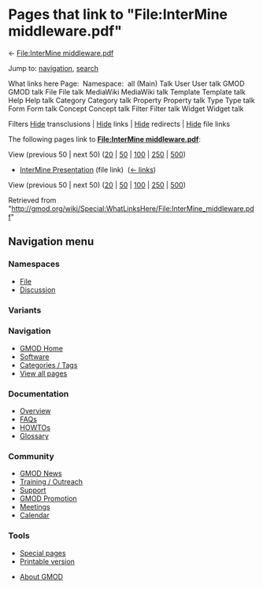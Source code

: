 <div id="mw-page-base" class="noprint">

</div>

<div id="mw-head-base" class="noprint">

</div>

<div id="content" class="mw-body" role="main">

<span id="top"></span>

<div id="mw-js-message" style="display:none;">

</div>



# <span dir="auto">Pages that link to "File:InterMine middleware.pdf"</span>

<div id="bodyContent">

<div id="contentSub">

← [File:InterMine
middleware.pdf](/wiki/File:InterMine_middleware.pdf "File:InterMine middleware.pdf")

</div>

<div id="jump-to-nav" class="mw-jump">

Jump to: [navigation](#mw-navigation), [search](#p-search)

</div>

<div id="mw-content-text">

What links here Page:  Namespace:  all (Main) Talk User User talk GMOD
GMOD talk File File talk MediaWiki MediaWiki talk Template Template talk
Help Help talk Category Category talk Property Property talk Type Type
talk Form Form talk Concept Concept talk Filter Filter talk Widget
Widget talk

Filters
[Hide](/mediawiki/index.php?title=Special:WhatLinksHere/File:InterMine_middleware.pdf&hidetrans=1 "Special:WhatLinksHere/File:InterMine middleware.pdf")
transclusions \|
[Hide](/mediawiki/index.php?title=Special:WhatLinksHere/File:InterMine_middleware.pdf&hidelinks=1 "Special:WhatLinksHere/File:InterMine middleware.pdf")
links \|
[Hide](/mediawiki/index.php?title=Special:WhatLinksHere/File:InterMine_middleware.pdf&hideredirs=1 "Special:WhatLinksHere/File:InterMine middleware.pdf")
redirects \|
[Hide](/mediawiki/index.php?title=Special:WhatLinksHere/File:InterMine_middleware.pdf&hideimages=1 "Special:WhatLinksHere/File:InterMine middleware.pdf")
file links

The following pages link to **[File:InterMine
middleware.pdf](/wiki/File:InterMine_middleware.pdf "File:InterMine middleware.pdf")**:

View (previous 50 \| next 50)
([20](/mediawiki/index.php?title=Special:WhatLinksHere/File:InterMine_middleware.pdf&limit=20 "Special:WhatLinksHere/File:InterMine middleware.pdf")
\|
[50](/mediawiki/index.php?title=Special:WhatLinksHere/File:InterMine_middleware.pdf&limit=50 "Special:WhatLinksHere/File:InterMine middleware.pdf")
\|
[100](/mediawiki/index.php?title=Special:WhatLinksHere/File:InterMine_middleware.pdf&limit=100 "Special:WhatLinksHere/File:InterMine middleware.pdf")
\|
[250](/mediawiki/index.php?title=Special:WhatLinksHere/File:InterMine_middleware.pdf&limit=250 "Special:WhatLinksHere/File:InterMine middleware.pdf")
\|
[500](/mediawiki/index.php?title=Special:WhatLinksHere/File:InterMine_middleware.pdf&limit=500 "Special:WhatLinksHere/File:InterMine middleware.pdf"))

- [InterMine
  Presentation](/wiki/InterMine_Presentation "InterMine Presentation")
  (file link) ‎ <span class="mw-whatlinkshere-tools">([←
  links](/mediawiki/index.php?title=Special:WhatLinksHere&target=InterMine+Presentation "Special:WhatLinksHere"))</span>

View (previous 50 \| next 50)
([20](/mediawiki/index.php?title=Special:WhatLinksHere/File:InterMine_middleware.pdf&limit=20 "Special:WhatLinksHere/File:InterMine middleware.pdf")
\|
[50](/mediawiki/index.php?title=Special:WhatLinksHere/File:InterMine_middleware.pdf&limit=50 "Special:WhatLinksHere/File:InterMine middleware.pdf")
\|
[100](/mediawiki/index.php?title=Special:WhatLinksHere/File:InterMine_middleware.pdf&limit=100 "Special:WhatLinksHere/File:InterMine middleware.pdf")
\|
[250](/mediawiki/index.php?title=Special:WhatLinksHere/File:InterMine_middleware.pdf&limit=250 "Special:WhatLinksHere/File:InterMine middleware.pdf")
\|
[500](/mediawiki/index.php?title=Special:WhatLinksHere/File:InterMine_middleware.pdf&limit=500 "Special:WhatLinksHere/File:InterMine middleware.pdf"))

</div>

<div class="printfooter">

Retrieved from
"<http://gmod.org/wiki/Special:WhatLinksHere/File:InterMine_middleware.pdf>"

</div>

<div id="catlinks" class="catlinks catlinks-allhidden">

</div>

<div class="visualClear">

</div>

</div>

</div>

<div id="mw-navigation">

## Navigation menu

<div id="mw-head">



<div id="left-navigation">

<div id="p-namespaces" class="vectorTabs" role="navigation"
aria-labelledby="p-namespaces-label">

### Namespaces

- <span id="ca-nstab-image"><a href="/wiki/File:InterMine_middleware.pdf" accesskey="c"
  title="View the file page [c]">File</a></span>
- <span id="ca-talk"><a
  href="/mediawiki/index.php?title=File_talk:InterMine_middleware.pdf&amp;action=edit&amp;redlink=1"
  accesskey="t"
  title="Discussion about the content page [t]">Discussion</a></span>

</div>

<div id="p-variants" class="vectorMenu emptyPortlet" role="navigation"
aria-labelledby="p-variants-label">

### 

### Variants[](#)

<div class="menu">

</div>

</div>

</div>





</div>

</div>

</div>

<div id="mw-panel">

<div id="p-logo" role="banner">

<a href="/wiki/Main_Page"
style="background-image: url(http://gmod.org/images/GMOD-cogs.png);"
title="Visit the main page"></a>

</div>

<div id="p-Navigation" class="portal" role="navigation"
aria-labelledby="p-Navigation-label">

### Navigation

<div class="body">

- <span id="n-GMOD-Home">[GMOD Home](/wiki/Main_Page)</span>
- <span id="n-Software">[Software](/wiki/GMOD_Components)</span>
- <span id="n-Categories-.2F-Tags">[Categories /
  Tags](/wiki/Categories)</span>
- <span id="n-View-all-pages">[View all
  pages](/wiki/Special:AllPages)</span>

</div>

</div>

<div id="p-Documentation" class="portal" role="navigation"
aria-labelledby="p-Documentation-label">

### Documentation

<div class="body">

- <span id="n-Overview">[Overview](/wiki/Overview)</span>
- <span id="n-FAQs">[FAQs](/wiki/Category:FAQ)</span>
- <span id="n-HOWTOs">[HOWTOs](/wiki/Category:HOWTO)</span>
- <span id="n-Glossary">[Glossary](/wiki/Glossary)</span>

</div>

</div>

<div id="p-Community" class="portal" role="navigation"
aria-labelledby="p-Community-label">

### Community

<div class="body">

- <span id="n-GMOD-News">[GMOD News](/wiki/GMOD_News)</span>
- <span id="n-Training-.2F-Outreach">[Training /
  Outreach](/wiki/Training_and_Outreach)</span>
- <span id="n-Support">[Support](/wiki/Support)</span>
- <span id="n-GMOD-Promotion">[GMOD
  Promotion](/wiki/GMOD_Promotion)</span>
- <span id="n-Meetings">[Meetings](/wiki/Meetings)</span>
- <span id="n-Calendar">[Calendar](/wiki/Calendar)</span>

</div>

</div>

<div id="p-tb" class="portal" role="navigation"
aria-labelledby="p-tb-label">

### Tools

<div class="body">

- <span id="t-specialpages"><a href="/wiki/Special:SpecialPages" accesskey="q"
  title="A list of all special pages [q]">Special pages</a></span>
- <span id="t-print"><a
  href="/mediawiki/index.php?title=Special:WhatLinksHere/File:InterMine_middleware.pdf&amp;printable=yes"
  rel="alternate" accesskey="p"
  title="Printable version of this page [p]">Printable version</a></span>

</div>

</div>

</div>

</div>

<div id="footer" role="contentinfo">

- <span id="footer-places-about">[About
  GMOD](/wiki/GMOD:About "GMOD:About")</span>

<!-- -->






</div>

